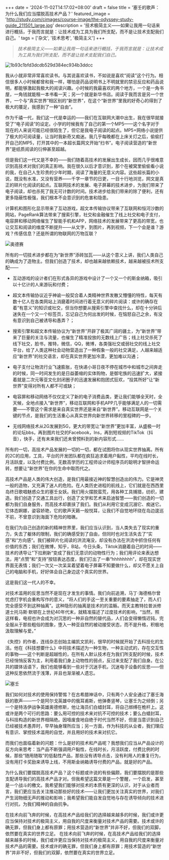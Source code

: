 +++
date = '2024-11-02T14:17:02+08:00'
draft = false
title = '塞壬的歌声：为什么我们应当摆脱高技术产品？'
featured_image = 'http://study.com/cimages/course-image/the-odyssey-study-guide_211501_large.jpg'
description = '技术极简主义——如果让我用一句话来进行概括，于我而言就是：让技术成为工具为我们所支配，而不是让技术支配我们自己。'
tags = ['杂文', '技术思考', '极简主义']
+++
> *技术极简主义——如果让我用一句话来进行概括，于我而言就是：让技术成为工具为我们所支配，而不是让技术支配我们自己。*

![1b93c1bfd3dcdb529d384ec934b3ddcc](https://t1.picb.cc/uploads/2019/12/03/ki7BkG.jpg)


我从小就非常非常喜欢读书。与其说喜欢读书，不如说是喜欢“阅读”这个行为。相信很多人小时候都曾和我一样，哪怕是药品说明书上不明就里的禁忌反应和药品说明，都能够激起我极大的阅读兴趣。小时候的我最喜欢的两个地方，一个是一角书屋，一角钱就能租一本书看一天；另一个就是新华书店。阅读于我而言是另一个世界，一个与“真实世界”相区别的“新世界”，在这个“新世界”里我的好奇心的得到了极大的餍足，我感到了一种“自由”。
	
作为千禧一代，我们这一代是幸运的——我们在互联网大潮中出生，我在很早就接受了“电子阅读”的设定。小学的时候我有了自己的第一个MP5——这个名字对于现在的人来说可能已经很陌生了，但它是我电子阅读的起点。MP5+网络小说提供了极大的可阅读量，让当时我新奇又痴迷。我几乎每晚都在上床关灯之后，偷偷打开自己的MP5，打开其中的一本超长篇网文开始“扫书”。电子阅读营造的“新世界”是纸质阅读的衍伸甚至超越。
	
但是我们这一代又是不幸的——我们随着高技术的发展出生成长，因而几乎很难意识到高技术对我们的真正影响。我在很久以后才意识到，那个在被窝里偷偷看小说的我，在自己人生珍贵的少年时期，阅读了海量的无意义内容。这些超长篇的小说，既没有水准，又没有营养——千字一章节的日更，一目十行地浏览，网文是真正的碎片化阅读的起点。互联网技术的发展、电子屏幕的技术进步，为我们带来了电子阅读，却也杀死了我无可计数的时间。技术进步给我们带来的除了便利，还有更多隐蔽性极强，我们根本不会意识到的危害和隐患。
	
计算机和图形化显示带来了互动游戏，超文本传输协议带来了互联网和恒河沙数的网站，PageRank算法带来了搜索引擎，社交和金融催生了线上社交和电子支付，电容屏和移动网络催生了智能手机和APP，网络技术的发展带来了更高的带宽，也让交互和阅读的维度不断提升——从文字，到图片，再到视频，下一个会是谁？游戏？传感信息？还是所谓的物联网的万物互联？

![奥德赛](http://study.com/cimages/course-image/the-odyssey-study-guide_211501_large.jpg)

所有的一切技术进步都在为“新世界”添砖加瓦——从这个意义上讲，我们人类自己的确成为了造物主。但我们创造了技术，却也越来越依赖技术，越来越被技术所支配——

- 互动游戏的设计者们在形式各异的游戏中设计了一个又一个的斯金纳箱，吸引以十亿计的人来游玩和付费；

- 超文本传输协议近乎神谕一般契合着人类精神世界发散又懵懂的特性，每天有数十亿人在各类网站上消磨着时间进行着无意义的碎片阅读：或许的确存在着“有意义”的知识或社交，但当你想要从搜索引擎中查找什么，却在十分钟后迷失在一个又一个标签页，忘记自己为何出发的时候，在恼怒自己之余，有没有意识到自己被诱导和愚弄？；

- 搜索引擎和超文本传输协议为“新世界”开辟了极其广阔的疆土，为“新世界”带来了巨量的关注与流量，也催生了精准投放的无数线上广告；线上社交杀死了线下社交，脸书，推特，微信，QQ，微博，各类强社交或弱社交的线上社交平台，给了人类这种社会动物营造出了一种假象一般的社交满足，人越来越适应“新世界”的社交语言，却在真实世界更加冷漠，更加难以沟通；

- 电子支付让物流行业飞速膨胀，在快递小哥日夜不停在城市中和城市之间奔走的时候，同一时间发生的是日益萎缩的实体购物，是御宅族的迅速扩大，紧接着就是二次元等亚文化封闭圈子的迅速发展和抱团式狂欢，“投其所好”让“新世界”变得对所有人都不可或缺；

- 电容屏和移动网络不仅仅定义了新的电子消费品类，更让我们能够全天时，全天候，全地点接入“新世界”，移动互联网和手机APP几乎能够满足人的一切需要——不管这个需求是来自真实世界还是来自“新世界”。移动互联网是一个关键的节点，是我们的生活重心从真实世界向新世界转移的里程碑的一步。

- 无线网络技术从2G发展到5G，更大的带宽让“新世界”更加丰富，从盛极一时的论坛bbs，再到图片社交的Facebook，Ins，再到短视频的TikTok（抖音），快手，还有未来我们还未曾预料到的新内容形式……

所有的一切，高技术产品发展的一切的一切，都在试图将你从现实世界抽离。所有的2C的应用，工具，平台的开发团队都在疯狂追求着用户黏性，平均在线时长，月活跃度，以及付费比例。无数高学历的工程师设计师程序员的聪明才智拼命运转，想要让“新世界”在你的生命中取而代之。

高技术产品是人类的伟大创造，是我们用最接近神的智慧创造出的伟力。它是神灵一般的造物，又充满了迷人的危险。在人类历史进程的航线上，它们就是在西西里岛终日歌唱魅惑众生的塞壬女妖。我们用火摆脱蛮荒，用各种工具捕猎，纺织，建造。我们创造了交通工具出行，创造了文学和艺术来启迪智慧——我们创造的一切都为我们自身服务，而高技术却裹挟了我们。我们从利用它变成沉溺它、痴迷它。它体态婀娜，姿容娇艳，它的歌声天籁一般悦耳，让我们不自觉地环绕在岛边逡巡不前，不曾意识到海面下危险的暗礁。
		
在我们为自己创造的新的精神世界里，我们应当认识到，当人类失去了现实的重力，失去了躯体的限制，我们的确感受到了自由，但同时也对生活失去了“实感”和“方向感“。我们被碎片化阅读的洪流淹没，却没有办法在洪流中抓住任何有价值的东西；我们在微博，知乎，B站，今日头条，Tiktok消磨着自己的时间——技术的诱导让”下拉刷新“变成了我们无意识的动物性行为；我们用评论来表达想法，用“点赞”和“支持”按钮表达态度，我们打出了一串“hhhhhhhh”，却在现实世界面无表情；我们一次又一次呆呆着望着电子屏幕不知要做什么，却又不愿关上自己的电脑和手机，好好体会自己身边这个真实的世界。
		
这是我们这一代人的不幸。
		
对技术滥用的反思当然不是现在才发生的事情。我们向前追溯，马丁·海德格尔曾忧虑打字机会重构写作的意义，“将人们的手这一至关重要的要素抽走了，而人们完全感受不到这种抽离”。这种隐形的抽离是技术的的滥觞。而天主教特拉普派修道士托马斯·默顿在上世纪40年代末，就精准描述了过度技术的影响，“当然，照这样看，电视也许会成为对沉思的一种非自然的替代品，人们会变得懒惰迟钝，完全服从于那些粗俗的图象，堕入一种亚自然的被动接受状态，而不是升格，积极地汲取理解与爱。”
		
《失控》的作者，连线杂志创始主编凯文凯利，很早的时候就开始了去科技化的生活。他在《科技想要什么》中将技术描述为一种生物，一种主动式的，存在交互性的事物——这个判断是超越性的，在所有人默认技术在为我们所支配的时候，技术已经悄悄反客为主，利用着我们身上动物性的弱点，反过来支配了我们自身。在公共的媒体话语下，我们也能够看到一些对于沉迷手机，沉迷电子设备的反思——但这种反思依然流于浅薄，并且也渐渐被人遗忘。

![塞壬](https://timgsa.baidu.com/timg?image&quality=80&size=b9999_10000&sec=1575375495793&di=d26b9b5809c379cc8060c8b4162c0e90&imgtype=jpg&src=http%3A%2F%2Fimg3.imgtn.bdimg.com%2Fit%2Fu%3D680729163%2C2176860535%26fm%3D214%26gp%3D0.jpg)
	

我们如何对技术的使用保持警惕？在古希腊神话中，只有两个人安全通过了塞壬海妖的歌声——一个是阿尔戈英雄中的俄耳甫斯，他弹奏竖琴，让塞壬为之倾倒；另一个是特洛伊战争英雄奥德修斯，他让海员们白蜡封耳，将自己绑缚在桅杆上。这或许是两个可行的思路：要么用可控的技术来对抗不可控的技术；要么白蜡封耳，与科技构造的新世界相隔绝。因噎废食地自绝于时代当然不好，但是当意识到自己已经被技术愚弄时，早早抽身理所应当；另一方面，作为科技的从业者，我们理应有意识、掌控技术滥用的自觉，并且用好的技术来对抗它。
	
而我们也面临着新的问题：什么是好的技术和产品呢？我想我们应当从产品设计的反方向来思考：当产品不断强调用户黏性，在线时长，月活跃度，付费比例的时候，那些“随用随取”的低黏性产品，那些没有诱导点击，没有利用人的重复行为，没有用打卡奖励来诱导上线，不用斯金纳箱诱导付费的产品，就是好的产品。
	
为什么我们要摆脱高技术产品？这个标题或许说的有些偏颇，我们要摆脱的是那些支配诱导我们的高技术产品才对。但我希望这篇文章是一个警醒，一个启发，甚至是一个战斗的檄文。我希望我们能够对技术的本质有更深的认识，对于从业者而言，我们更应当去关注推动那些好的技术——让我们更加关注真实的世界，对我们产生润物细无声的推动和影响；我希望我们能自发自觉地与存在诱导倾向的技术进行对抗，为我们精神的自由抗争。
	
在技术向前飞奔的时候，在高技术产品给我们的选择越来越多的时候，我们或许更应当保持对技术的极简主义，用自我的尺度来衡量对技术产品的需要。技术或许的确无罪，但我们身上都有原罪；用技术营造的“新世界”并非不好，但我们的双脚，依然要在真实的世界立足。
在技术向前飞奔的时候，在高技术产品给我们的选择越来越多的时候，我们或许更应当保持对技术的极简主义，用自我的尺度来衡量对技术产品的需要。技术或许的确无罪，但我们身上都有原罪；用技术营造的“新世界”并非不好，但我们的双脚，依然要在真实的世界立足。
